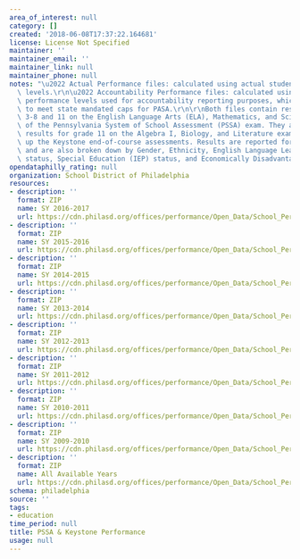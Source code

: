 ```yaml
---
area_of_interest: null
category: []
created: '2018-06-08T17:37:22.164681'
license: License Not Specified
maintainer: ''
maintainer_email: ''
maintainer_link: null
maintainer_phone: null
notes: "\u2022 Actual Performance files: calculated using actual student performance\
  \ levels.\r\n\u2022 Accountability Performance files: calculated using the student\
  \ performance levels used for accountability reporting purposes, which are revised\
  \ to meet state mandated caps for PASA.\r\n\r\nBoth files contain results for grades\
  \ 3-8 and 11 on the English Language Arts (ELA), Mathematics, and Science portions\
  \ of the Pennsylvania System of School Assessment (PSSA) exam. They also include\
  \ results for grade 11 on the Algebra I, Biology, and Literature exams that make\
  \ up the Keystone end-of-course assessments. Results are reported for All Students,\
  \ and are also broken down by Gender, Ethnicity, English Language Learner (ELL)\
  \ status, Special Education (IEP) status, and Economically Disadvantaged status."
opendataphilly_rating: null
organization: School District of Philadelphia
resources:
- description: ''
  format: ZIP
  name: SY 2016-2017
  url: https://cdn.philasd.org/offices/performance/Open_Data/School_Performance/PSSA_Keystone/2016_2017_PSSA_Keystone_All_Data.zip
- description: ''
  format: ZIP
  name: SY 2015-2016
  url: https://cdn.philasd.org/offices/performance/Open_Data/School_Performance/PSSA_Keystone/2015_2016_PSSA_Keystone_All_Data.zip
- description: ''
  format: ZIP
  name: SY 2014-2015
  url: https://cdn.philasd.org/offices/performance/Open_Data/School_Performance/PSSA_Keystone/2014_2015_PSSA_Keystone_All_Data.zip
- description: ''
  format: ZIP
  name: SY 2013-2014
  url: https://cdn.philasd.org/offices/performance/Open_Data/School_Performance/PSSA_Keystone/2013_2014_PSSA_Keystone_All_Data.zip
- description: ''
  format: ZIP
  name: SY 2012-2013
  url: https://cdn.philasd.org/offices/performance/Open_Data/School_Performance/PSSA_Keystone/2012_2013_PSSA_Keystone_All_Data.zip
- description: ''
  format: ZIP
  name: SY 2011-2012
  url: https://cdn.philasd.org/offices/performance/Open_Data/School_Performance/PSSA_Keystone/2011_2012_PSSA_All_Data.zip
- description: ''
  format: ZIP
  name: SY 2010-2011
  url: https://cdn.philasd.org/offices/performance/Open_Data/School_Performance/PSSA_Keystone/2010_2011_PSSA_All_Data.zip
- description: ''
  format: ZIP
  name: SY 2009-2010
  url: https://cdn.philasd.org/offices/performance/Open_Data/School_Performance/PSSA_Keystone/2009_2010_PSSA_All_Data.zip
- description: ''
  format: ZIP
  name: All Available Years
  url: https://cdn.philasd.org/offices/performance/Open_Data/School_Performance/PSSA_Keystone/PSSA_Keystone_All_Years.zip
schema: philadelphia
source: ''
tags:
- education
time_period: null
title: PSSA & Keystone Performance
usage: null
---
```

